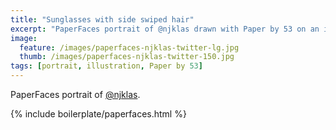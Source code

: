 ```yaml
---
title: "Sunglasses with side swiped hair"
excerpt: "PaperFaces portrait of @njklas drawn with Paper by 53 on an iPad."
image: 
  feature: /images/paperfaces-njklas-twitter-lg.jpg
  thumb: /images/paperfaces-njklas-twitter-150.jpg
tags: [portrait, illustration, Paper by 53]
---
```


PaperFaces portrait of [@njklas](http://twitter.com/njklas).

{% include boilerplate/paperfaces.html %}